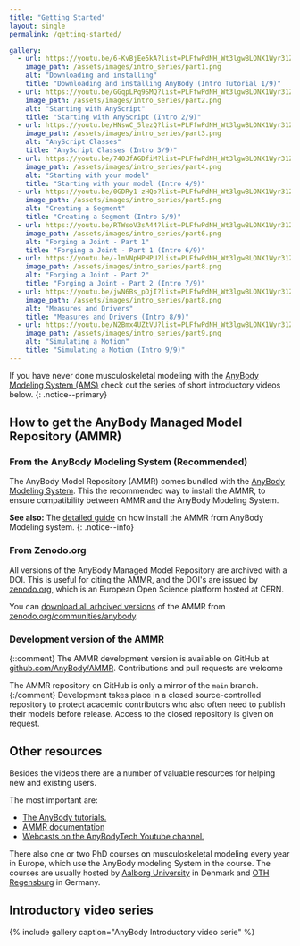 ```yaml
---
title: "Getting Started"
layout: single
permalink: /getting-started/

gallery:
  - url: https://youtu.be/6-KvBjEe5kA?list=PLFfwPdNH_Wt3lgwBLONX1Wyr31ZClPCBg
    image_path: /assets/images/intro_series/part1.png
    alt: "Downloading and installing"
    title: "Downloading and installing AnyBody (Intro Tutorial 1/9)"
  - url: https://youtu.be/GGqpLPq9SMQ?list=PLFfwPdNH_Wt3lgwBLONX1Wyr31ZClPCBg
    image_path: /assets/images/intro_series/part2.png
    alt: "Starting with AnyScript"
    title: "Starting with AnyScript (Intro 2/9)"
  - url: https://youtu.be/HNswC_5lezQ?list=PLFfwPdNH_Wt3lgwBLONX1Wyr31ZClPCBg
    image_path: /assets/images/intro_series/part3.png
    alt: "AnyScript Classes"
    title: "AnyScript Classes (Intro 3/9)"
  - url: https://youtu.be/740JfAGDfiM?list=PLFfwPdNH_Wt3lgwBLONX1Wyr31ZClPCBg
    image_path: /assets/images/intro_series/part4.png
    alt: "Starting with your model"
    title: "Starting with your model (Intro 4/9)"
  - url: https://youtu.be/0GDRy1-zHQo?list=PLFfwPdNH_Wt3lgwBLONX1Wyr31ZClPCBg
    image_path: /assets/images/intro_series/part5.png
    alt: "Creating a Segment"
    title: "Creating a Segment (Intro 5/9)"
  - url: https://youtu.be/RTWsoV3sA44?list=PLFfwPdNH_Wt3lgwBLONX1Wyr31ZClPCBg
    image_path: /assets/images/intro_series/part6.png
    alt: "Forging a Joint - Part 1"
    title: "Forging a Joint - Part 1 (Intro 6/9)"
  - url: https://youtu.be/-lmVNpHPHPU?list=PLFfwPdNH_Wt3lgwBLONX1Wyr31ZClPCBg
    image_path: /assets/images/intro_series/part8.png
    alt: "Forging a Joint - Part 2"
    title: "Forging a Joint - Part 2 (Intro 7/9)"
  - url: https://youtu.be/jwN6Bs_pDjI?list=PLFfwPdNH_Wt3lgwBLONX1Wyr31ZClPCBg
    image_path: /assets/images/intro_series/part8.png
    alt: "Measures and Drivers"
    title: "Measures and Drivers (Intro 8/9)"
  - url: https://youtu.be/N2Bmx4UZtVU?list=PLFfwPdNH_Wt3lgwBLONX1Wyr31ZClPCBg
    image_path: /assets/images/intro_series/part9.png
    alt: "Simulating a Motion"
    title: "Simulating a Motion (Intro 9/9)"
---
```


If you have never done musculoskeletal modeling with the [AnyBody Modeling System (AMS)](http://anybodytech.com/) check out the series of short introductory videos below. 
{: .notice--primary}

## How to get the AnyBody Managed Model Repository (AMMR)

### From the AnyBody Modeling System (Recommended)

The AnyBody Model Repository (AMMR) comes bundled with the [AnyBody Modeling System](https://www.anybodytech.com/software/ams/).
This the recommended way to install the AMMR, to ensure compatibility between AMMR and the AnyBody Modeling System. 

**See also:** The [detailed guide](https://anyscript.org/ammr-doc/ammr_installation.html) on how install 
the AMMR from AnyBody Modeling system.
{: .notice--info}

### From Zenodo.org

All versions of the AnyBody Managed Model Repository are archived with a DOI. This is useful for 
citing the AMMR, and the DOI's are issued by [zenodo.org](https://zenodo.org/), which is an
European Open Science platform hosted at CERN.

You can [download all arhcived versions](https://doi.org/10.5281/zenodo.1250764) of the AMMR from
[zenodo.org/communities/anybody](https://zenodo.org/communities/anybody). 


### Development version of the AMMR

{::comment} The AMMR development version is available on GitHub at
[github.com/AnyBody/AMMR](https://gihub.com/AnyBody/AMMR). Contributions and
pull requests are welcome

The AMMR repository on GitHub is only a mirror of the `main` branch.{:/comment}
Development takes place in a closed source-controlled repository to protect
academic contributors who also often need to publish their models before
release. Access to the closed repository is given on request.


## Other resources 

Besides the videos there are a number of valuable resources for helping new and existing users. 

The most important are:

* <a href="https://anyscript.org/tutorials" target="_blank">The AnyBody tutorials.</a>
* <a href="https://anyscript.org/ammr-doc" target="_blank">AMMR documentation</a>
* [Webcasts on the AnyBodyTech Youtube channel.](https://www.youtube.com/playlist?list=PLFfwPdNH_Wt1O7mQer16JBmax9ImTScMC)

There also one or two PhD courses on musculoskeletal modeling every year in Europe, which use the AnyBody modeling System in the course. The courses are usually hosted by [Aalborg University](http://www.biomechanics.m-tech.aau.dk/) in Denmark and [OTH Regensburg](https://www.oth-regensburg.de/?id=1166) in Germany. 


## Introductory video series

{% include gallery caption="AnyBody Introductory video serie" %}